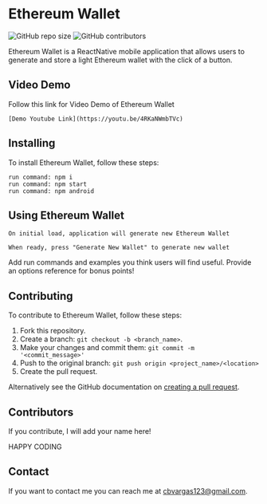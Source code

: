 # Ethereum Wallet

![GitHub repo size](https://img.shields.io/github/repo-size/cbvargas5/Ethereum-Wallet)
![GitHub contributors](https://img.shields.io/github/contributors/cbvargas5/Ethereum-Wallet)

Ethereum Wallet is a ReactNative mobile application that allows users to generate and store a light Ethereum wallet with the click of a button.
## Video Demo

Follow this link for Video Demo of Ethereum Wallet
```
[Demo Youtube Link](https://youtu.be/4RKaNWmbTVc)
```
## Installing

To install Ethereum Wallet, follow these steps:

```
run command: npm i
run command: npm start
run command: npm android

```
## Using Ethereum Wallet

```
On initial load, application will generate new Ethereum Wallet

When ready, press "Generate New Wallet" to generate new wallet
```

Add run commands and examples you think users will find useful. Provide an options reference for bonus points!

## Contributing
To contribute to Ethereum Wallet, follow these steps:

1. Fork this repository.
2. Create a branch: `git checkout -b <branch_name>`.
3. Make your changes and commit them: `git commit -m '<commit_message>'`
4. Push to the original branch: `git push origin <project_name>/<location>`
5. Create the pull request.

Alternatively see the GitHub documentation on [creating a pull request](https://help.github.com/en/github/collaborating-with-issues-and-pull-requests/creating-a-pull-request).

## Contributors

If you contribute, I will add your name here! 

HAPPY CODING

## Contact

If you want to contact me you can reach me at cbvargas123@gmail.com.
